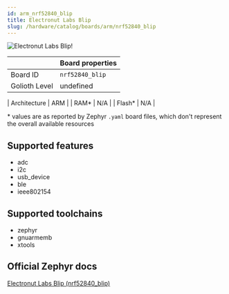 ```yaml
---
id: arm_nrf52840_blip
title: Electronut Labs Blip
slug: /hardware/catalog/boards/arm/nrf52840_blip
---
```


[//]: # (This is an auto-generated file, do not edit! Changes to it will be lost upon re-generation)

![Electronut Labs Blip!](/img/boards/arm/nrf52840_blip.jpg "Electronut Labs Blip")

|                | Board properties     |
| -------------  | -------------------- |
| Board ID       | `nrf52840_blip` |
| Golioth Level  | undefined       |

| Architecture   | ARM |
| RAM*           | N/A |
| Flash*         | N/A |

\* values are as reported by Zephyr `.yaml` board files, which don't represent the overall available resources



## Supported features

* adc
* i2c
* usb_device
* ble
* ieee802154

## Supported toolchains

* zephyr
* gnuarmemb
* xtools

## Official Zephyr docs

[Electronut Labs Blip (nrf52840_blip)](https://docs.zephyrproject.org/latest/boards/arm/nrf52840_blip/doc/index.html)
